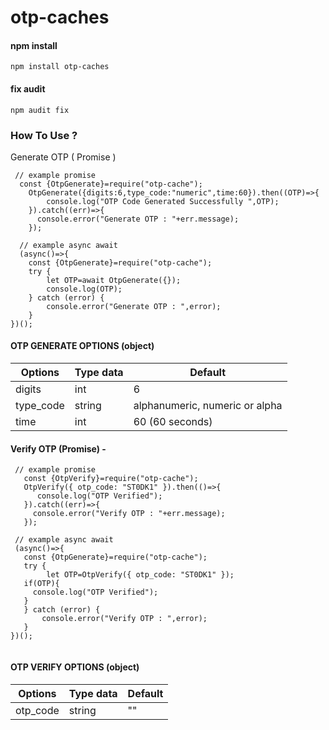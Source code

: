 # otp-caches

#### npm install
```
npm install otp-caches
```

#### fix audit
```
npm audit fix
```


### How To Use ?

Generate OTP ( Promise )
```
 // example promise
  const {OtpGenerate}=require("otp-cache");
    OtpGenerate({digits:6,type_code:"numeric",time:60}).then((OTP)=>{
        console.log("OTP Code Generated Successfully ",OTP);
    }).catch((err)=>{
      console.error("Generate OTP : "+err.message);
    });

  // example async await
  (async()=>{
    const {OtpGenerate}=require("otp-cache");
    try {
        let OTP=await OtpGenerate({});
        console.log(OTP);
    } catch (error) {
        console.error("Generate OTP : ",error);
    }
})();
```

#### OTP GENERATE OPTIONS (object)
| Options | Type data | Default |
| --- | --- | --- |
| digits | int | 6 |
| type_code | string | alphanumeric, numeric or alpha |
| time | int | 60 (60 seconds) |



#### Verify OTP (Promise) -
 ```
  // example promise
    const {OtpVerify}=require("otp-cache");
    OtpVerify({ otp_code: "ST0DK1" }).then(()=>{
       console.log("OTP Verified");
    }).catch((err)=>{
      console.error("Verify OTP : "+err.message);
    });

  // example async await
  (async()=>{
    const {OtpGenerate}=require("otp-cache");
    try {
         let OTP=OtpVerify({ otp_code: "ST0DK1" });
    if(OTP){
      console.log("OTP Verified");
    }
    } catch (error) {
        console.error("Verify OTP : ",error);
    }
 })();
  
```

#### OTP VERIFY OPTIONS (object)
| Options | Type data | Default |
| --- | --- | --- |
| otp_code | string | "" |

